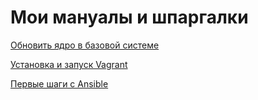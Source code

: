 # Мои мануалы и шпаргалки
[Обновить ядро в базовой системе](homework1_kernel)

[Установка и запуск Vagrant](homework2_vagrant)

[Первые шаги с Ansible](homework3_ansible)
